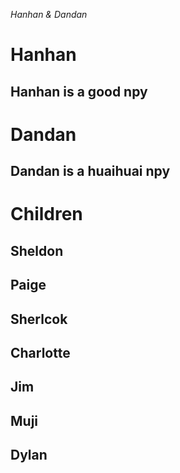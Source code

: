 *Hanhan & Dandan*
 # Hanhan
 ## Hanhan is a good npy
 # Dandan
 ## Dandan is a huaihuai npy
 # Children
 ## Sheldon
 ## Paige
 ## Sherlcok
 ## Charlotte 
 ## Jim
 ## Muji
 ## Dylan
 
